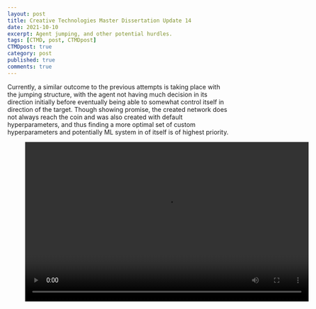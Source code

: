```yaml
---
layout: post
title: Creative Technologies Master Dissertation Update 14
date: 2021-10-10
excerpt: Agent jumping, and other potential hurdles.
tags: [CTMD, post, CTMDpost]
CTMDpost: true
category: post
published: true
comments: true
---
```

Currently, a similar outcome to the previous attempts is taking place with the jumping structure, with the agent not having much decision in its direction initially before eventually being able to somewhat control itself in direction of the target. Though showing promise, the created network does not always reach the coin and was also created with default hyperparameters, and thus finding a more optimal set of custom hyperparameters and potentially ML system in of itself is of highest priority.

<figure class="video_container">
  <video width="640" height="360" controls="true" allowfullscreen="true">
    <source src="https://zd2horton.github.io/assets/video/7ZRQg4J.mp4" type="video/mp4">
	<source src="https://zd2horton.github.io/assets/video/FzNQN6K.mp4" type="video/mp4">
  </video>
</figure>


